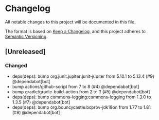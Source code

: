 # Changelog

All notable changes to this project will be documented in this file.

The format is based on [Keep a Changelog](https://keepachangelog.com/en/1.0.0/),
and this project adheres to [Semantic Versioning](https://semver.org/spec/v2.0.0.html).

## [Unreleased]

### Changed
- deps(deps): bump org.junit.jupiter:junit-jupiter from 5.10.1 to 5.13.4 (#9) @dependabot[bot]
- bump actions/github-script from 7 to 8 (#4) @dependabot[bot]
- bump gradle/gradle-build-action from 2 to 3 (#5) @dependabot[bot]
- deps(deps): bump commons-logging:commons-logging from 1.3.0 to 1.3.5 (#7) @dependabot[bot]
- deps(deps): bump org.bouncycastle:bcprov-jdk18on from 1.77 to 1.81 (#8) @dependabot[bot]